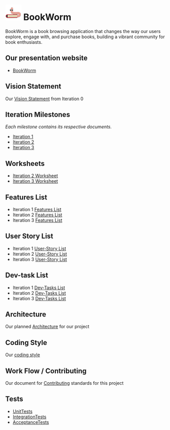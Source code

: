 # ![book worm logo](./logo/bookWorm_mascot.png) BookWorm

BookWorm is a book browsing application that changes the way our users explore, engage with, and purchase books, building a vibrant community for book enthusiasts.

## Our presentation website

- [BookWorm](https://bookwormhonda.vercel.app/)

## Vision Statement

Our [Vision Statement](https://code.cs.umanitoba.ca/3350-summer2023/teamhonda-13/-/blob/main/docs/Vision%20Statement.md) from Iteration 0

## Iteration Milestones

_Each milestone contains its respective documents._

- [Iteration 1](https://code.cs.umanitoba.ca/3350-summer2023/teamhonda-13/-/milestones/2#tab-issues)
- [Iteration 2](https://code.cs.umanitoba.ca/3350-summer2023/teamhonda-13/-/milestones/3#tab-issues)
- [Iteration 3](https://code.cs.umanitoba.ca/3350-summer2023/teamhonda-13/-/milestones/4#tab-issues)

## Worksheets

- [Iteration 2 Worksheet](./docs/i2_worksheet.md)
- [Iteration 3 Worksheet](./docs/i3_worksheet.md)

## Features List

- Iteration 1 [Features List](https://code.cs.umanitoba.ca/3350-summer2023/teamhonda-13/-/issues/?sort=created_date&state=all&milestone_title=Iteration%201&label_name%5B%5D=Feature&first_page_size=20)  
- Iteration 2 [Features List](https://code.cs.umanitoba.ca/3350-summer2023/teamhonda-13/-/issues/?sort=created_date&state=all&milestone_title=Iteration%202&label_name%5B%5D=Feature&first_page_size=20)
- Iteration 3 [Features List](https://code.cs.umanitoba.ca/3350-summer2023/teamhonda-13/-/issues/?sort=created_date&state=all&label_name%5B%5D=Feature&milestone_title=Iteration%203&first_page_size=20)

## User Story List

- Iteration 1 [User-Story List](https://code.cs.umanitoba.ca/3350-summer2023/teamhonda-13/-/issues/?sort=created_date&state=all&milestone_title=Iteration%201&label_name%5B%5D=User%20Story&first_page_size=20)  
- Iteration 2 [User-Story List](https://code.cs.umanitoba.ca/3350-summer2023/teamhonda-13/-/issues/?sort=created_date&state=all&milestone_title=Iteration%202&label_name%5B%5D=User%20Story&first_page_size=20)
- Iteration 3 [User-Story List](https://code.cs.umanitoba.ca/3350-summer2023/teamhonda-13/-/issues/?sort=created_date&state=all&milestone_title=Iteration%203&label_name%5B%5D=User%20Story&first_page_size=20)

## Dev-task List

- Iteration 1 [Dev-Tasks List](https://code.cs.umanitoba.ca/3350-summer2023/teamhonda-13/-/issues/?sort=created_date&state=all&milestone_title=Iteration%201&label_name%5B%5D=Developer%20Task&first_page_size=20&page_after=eyJjcmVhdGVkX2F0IjoiMjAyMy0wNS0yOCAyMDoxMDo1Ni45ODI5MzcwMDAgKzAwMDAiLCJpZCI6IjEyMTIwIn0)  
- Iteration 2 [Dev-Tasks List](https://code.cs.umanitoba.ca/3350-summer2023/teamhonda-13/-/issues/?sort=created_date&state=all&milestone_title=Iteration%202&label_name%5B%5D=Developer%20Task&first_page_size=20)
- Iteration 3 [Dev-Tasks List](https://code.cs.umanitoba.ca/3350-summer2023/teamhonda-13/-/issues/?sort=created_date&state=all&milestone_title=Iteration%203&label_name%5B%5D=Developer%20Task&first_page_size=20)

## Architecture

Our planned [Architecture](./docs/Architechture.md) for our project

## Coding Style

Our [coding style](./docs/CodingStyle.md)

## Work Flow / Contributing

Our document for [Contributing](./docs/Workflow.md) standards for this project

## Tests

- [UnitTests](./app/src/test/java/honda/bookworm/tests/AllUnitTests.java)
- [IntegrationTests](./app/src/test/java/honda/bookworm/tests/AllIntegrationTests.java)
- [AcceptanceTests](./app/src/androidTest/java/honda/bookworm/SystemTests/AllAcceptanceTests.java)
